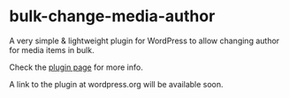 # bulk-change-media-author
A very simple & lightweight plugin for WordPress to allow changing author for media items in bulk.

Check the [plugin page](http://www.mikhno.org/articles/en/files/wp_bulk_change_media_author) for more info.

A link to the plugin at wordpress.org will be available soon.
